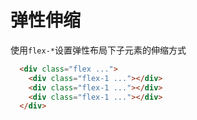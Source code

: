 # 弹性伸缩

使用`flex-*`设置弹性布局下子元素的伸缩方式 

  <script setup>
    const arrayFlex = [
      {name:'flex-1',},
      {name:'flex-initial',},
      {name:'flex-none',}
    ]
  </script> 

<Example>
  <template v-for="item in arrayFlex">
     <div :class=" item.name=== 'flex-initial' ? 'w-48' : 'w-full' " class="flex gap-3 mt-3 mt-4" >
       <div :class="item.name" v-for="index in 3" class="bg-primary w-24 h-16">
         <div class="mt-5 text-canvas text-center">{{index}}</div>
       </div>
     </div>
     <div class="text-center">{{item.name}}</div>
  </template>
</Example>

```html
  <div class="flex ...">
    <div class="flex-1 ..."></div>
    <div class="flex-1 ..."></div>
    <div class="flex-1 ..."></div>
  </div>
```
